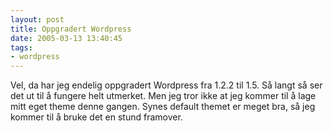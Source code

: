 ```yaml
---
layout: post
title: Oppgradert Wordpress
date: 2005-03-13 13:40:45
tags: 
- wordpress
---
```

Vel, da har jeg endelig oppgradert Wordpress fra 1.2.2 til 1.5. Så langt så ser det ut til å fungere helt utmerket. Men jeg tror ikke at jeg kommer til å lage mitt eget theme denne gangen. Synes default themet er meget bra, så jeg kommer til å bruke det en stund framover.
